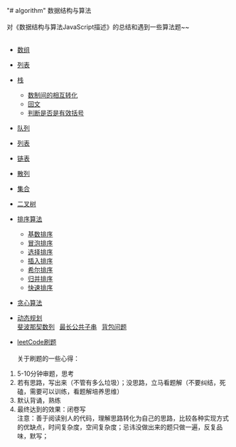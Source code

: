 "# algorithm" 
数据结构与算法</br></br>
对《数据结构与算法JavaScript描述》的总结和遇到一些算法题~~ </br></br>
- [数组](https://github.com/dingruibobo/algorithm/blob/master/%E6%95%B0%E7%BB%84.md)</br>
- [列表](https://github.com/dingruibobo/algorithm/blob/master/%E5%88%97%E8%A1%A8.md)</br>
- [栈](https://github.com/dingruibobo/algorithm/blob/master/%E6%A0%88.md)</br>
  - [数制间的相互转化](https://github.com/dingruibobo/algorithm/blob/master/%E6%A0%88.md#21-%E6%95%B0%E5%88%B6%E9%97%B4%E7%9A%84%E7%9B%B8%E4%BA%92%E8%BD%AC%E5%8C%96)
  - [回文](https://github.com/dingruibobo/algorithm/blob/master/%E6%A0%88.md#22-%E5%9B%9E%E6%96%87)
  - [判断是否是有效括号](https://github.com/dingruibobo/algorithm/blob/master/%E6%A0%88.md#24-%E5%88%A4%E6%96%AD%E6%98%AF%E5%90%A6%E6%98%AF%E6%9C%89%E6%95%88%E6%8B%AC%E5%8F%B7)
- [队列](https://github.com/dingruibobo/algorithm/blob/master/%E9%98%9F%E5%88%97.md)</br>
- [列表](https://github.com/dingruibobo/algorithm/blob/master/%E9%93%BE%E8%A1%A8.md)</br>
- [链表](https://github.com/dingruibobo/algorithm/blob/master/%E9%93%BE%E8%A1%A8.md)</br>
- [散列](https://github.com/dingruibobo/algorithm/blob/master/%E6%95%A3%E5%88%97.md)</br>
- [集合](https://github.com/dingruibobo/algorithm/blob/master/%E9%9B%86%E5%90%88.md)</br>
- [二叉树](https://github.com/dingruibobo/algorithm/blob/master/%E4%BA%8C%E5%8F%89%E6%A0%91.md)</br>
- [排序算法](https://github.com/dingruibobo/algorithm/tree/master/%E6%8E%92%E5%BA%8F)</br>
  - [基数排序](https://github.com/dingruibobo/algorithm/blob/master/%E9%98%9F%E5%88%97.md#2%E4%BD%BF%E7%94%A8%E9%98%9F%E5%88%97%E5%AF%B9%E6%95%B0%E7%BB%84%E8%BF%9B%E8%A1%8C%E6%8E%92%E5%BA%8F)
  - [冒泡排序](https://github.com/dingruibobo/algorithm/tree/master/%E6%8E%92%E5%BA%8F#1%E5%86%92%E6%B3%A1%E6%8E%92%E5%BA%8F)
  - [选择排序](https://github.com/dingruibobo/algorithm/tree/master/%E6%8E%92%E5%BA%8F#2%E9%80%89%E6%8B%A9%E6%8E%92%E5%BA%8F)
  - [插入排序](https://github.com/dingruibobo/algorithm/tree/master/%E6%8E%92%E5%BA%8F#3%E6%8F%92%E5%85%A5%E6%8E%92%E5%BA%8F)
  - [希尔排序](https://github.com/dingruibobo/algorithm/tree/master/%E6%8E%92%E5%BA%8F#4%E5%B8%8C%E5%B0%94%E6%8E%92%E5%BA%8F)
  - [归并排序](https://github.com/dingruibobo/algorithm/tree/master/%E6%8E%92%E5%BA%8F#5-%E5%BD%92%E5%B9%B6%E6%8E%92%E5%BA%8F)
  - [快速排序](https://github.com/dingruibobo/algorithm/tree/master/%E6%8E%92%E5%BA%8F#6-%E5%BF%AB%E9%80%9F%E6%8E%92%E5%BA%8F)
- [贪心算法](https://github.com/dingruibobo/algorithm/tree/master/%E8%B4%AA%E5%BF%83%E7%AE%97%E6%B3%95)</br>
- [动态规划](https://github.com/dingruibobo/algorithm)</br>
  [斐波那契数列](https://github.com/dingruibobo/algorithm/blob/master/%E5%8A%A8%E6%80%81%E8%A7%84%E5%88%92/fib.js)&ensp;
  [最长公共子串](https://github.com/dingruibobo/algorithm/blob/master/%E5%8A%A8%E6%80%81%E8%A7%84%E5%88%92/lcs.js)&ensp;
  [背包问题](https://github.com/dingruibobo/algorithm/blob/master/%E5%8A%A8%E6%80%81%E8%A7%84%E5%88%92/knapsack.js)
  
- [leetCode刷题](https://leetcode-cn.com/) </br></br>
关于刷题的一些心得：
1. 5-10分钟审题，思考
2. 若有思路，写出来（不管有多么垃圾）；没思路，立马看题解（不要纠结，死磕，需要可以训练，看题解培养思维）
3. 默认背诵，熟练
4. 最终达到的效果：闭卷写  </br>
注意：善于阅读别人的代码，理解思路转化为自己的思路，比较各种实现方式的优缺点，时间复杂度，空间复杂度；忌讳没做出来的题只做一遍，反复品味，默写；
